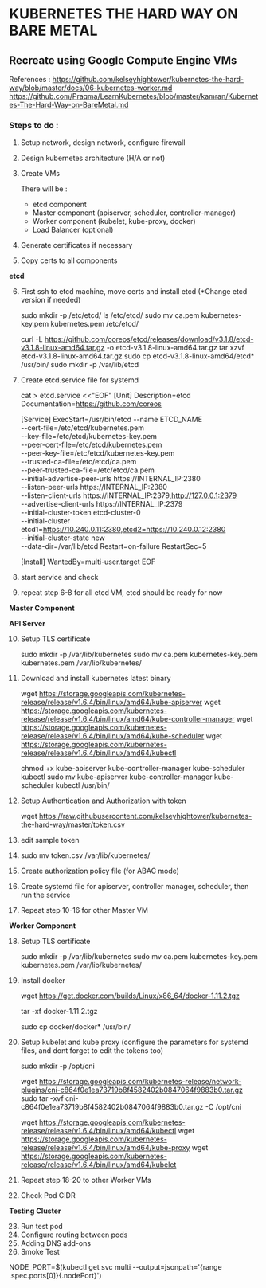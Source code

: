 # KUBERNETES THE HARD WAY ON BARE METAL

## Recreate using Google Compute Engine VMs

References :
https://github.com/kelseyhightower/kubernetes-the-hard-way/blob/master/docs/06-kubernetes-worker.md
https://github.com/Praqma/LearnKubernetes/blob/master/kamran/Kubernetes-The-Hard-Way-on-BareMetal.md

### Steps to do :

1. Setup network, design network, configure firewall
2. Design kubernetes architecture (H/A or not)
3. Create VMs

	There will be :
	- etcd component
	- Master component (apiserver, scheduler, controller-manager)
	- Worker component (kubelet, kube-proxy, docker)
	- Load Balancer (optional)

4. Generate certificates if necessary
5. Copy certs to all components

**etcd**

6. First ssh to etcd machine, move certs and install etcd (*Change etcd version if needed)
	
	sudo mkdir -p /etc/etcd/
	ls /etc/etcd/
	sudo mv ca.pem kubernetes-key.pem kubernetes.pem /etc/etcd/

	curl -L https://github.com/coreos/etcd/releases/download/v3.1.8/etcd-v3.1.8-linux-amd64.tar.gz -o etcd-v3.1.8-linux-amd64.tar.gz
	tar xzvf etcd-v3.1.8-linux-amd64.tar.gz 
	sudo cp etcd-v3.1.8-linux-amd64/etcd* /usr/bin/
	sudo mkdir -p /var/lib/etcd

7. Create etcd.service file for systemd

	cat > etcd.service <<"EOF"
	[Unit]
	Description=etcd
	Documentation=https://github.com/coreos

	[Service]
	ExecStart=/usr/bin/etcd --name ETCD_NAME \
	  --cert-file=/etc/etcd/kubernetes.pem \
	  --key-file=/etc/etcd/kubernetes-key.pem \
	  --peer-cert-file=/etc/etcd/kubernetes.pem \
	  --peer-key-file=/etc/etcd/kubernetes-key.pem \
	  --trusted-ca-file=/etc/etcd/ca.pem \
	  --peer-trusted-ca-file=/etc/etcd/ca.pem \
	  --initial-advertise-peer-urls https://INTERNAL_IP:2380 \
	  --listen-peer-urls https://INTERNAL_IP:2380 \
	  --listen-client-urls https://INTERNAL_IP:2379,http://127.0.0.1:2379 \
	  --advertise-client-urls https://INTERNAL_IP:2379 \
	  --initial-cluster-token etcd-cluster-0 \
	  --initial-cluster etcd1=https://10.240.0.11:2380,etcd2=https://10.240.0.12:2380 \
	  --initial-cluster-state new \
	  --data-dir=/var/lib/etcd
	Restart=on-failure
	RestartSec=5
	
	[Install]
	WantedBy=multi-user.target
	EOF

8. start service and check
9. repeat step 6-8 for all etcd VM, etcd should be ready for now

**Master Component**

**API Server**

10. Setup TLS certificate

	sudo mkdir -p /var/lib/kubernetes
	sudo mv ca.pem kubernetes-key.pem kubernetes.pem /var/lib/kubernetes/

11. Download and install kubernetes latest binary

	wget https://storage.googleapis.com/kubernetes-release/release/v1.6.4/bin/linux/amd64/kube-apiserver
	wget https://storage.googleapis.com/kubernetes-release/release/v1.6.4/bin/linux/amd64/kube-controller-manager
	wget https://storage.googleapis.com/kubernetes-release/release/v1.6.4/bin/linux/amd64/kube-scheduler
	wget https://storage.googleapis.com/kubernetes-release/release/v1.6.4/bin/linux/amd64/kubectl

	chmod +x kube-apiserver kube-controller-manager kube-scheduler kubectl
	sudo mv kube-apiserver kube-controller-manager kube-scheduler kubectl /usr/bin/

12. Setup Authentication and Authorization with token

	wget https://raw.githubusercontent.com/kelseyhightower/kubernetes-the-hard-way/master/token.csv
	
13. edit sample token
14. sudo mv token.csv /var/lib/kubernetes/
15. Create authorization policy file (for ABAC mode)
16. Create systemd file for apiserver, controller manager, scheduler, then run the service
17. Repeat step 10-16 for other Master VM

**Worker Component**

18. Setup TLS certificate
	
	sudo mkdir -p /var/lib/kubernetes
	sudo mv ca.pem kubernetes-key.pem kubernetes.pem /var/lib/kubernetes/

19. Install docker

	wget https://get.docker.com/builds/Linux/x86_64/docker-1.11.2.tgz

	tar -xf docker-1.11.2.tgz

	sudo cp docker/docker* /usr/bin/

20. Setup kubelet and kube proxy (configure the parameters for systemd files, and dont forget to edit the tokens too)

	sudo mkdir -p /opt/cni

	wget https://storage.googleapis.com/kubernetes-release/network-plugins/cni-c864f0e1ea73719b8f4582402b0847064f9883b0.tar.gz
	sudo tar -xvf cni-c864f0e1ea73719b8f4582402b0847064f9883b0.tar.gz -C /opt/cni

	wget https://storage.googleapis.com/kubernetes-release/release/v1.6.4/bin/linux/amd64/kubectl
	wget https://storage.googleapis.com/kubernetes-release/release/v1.6.4/bin/linux/amd64/kube-proxy
	wget https://storage.googleapis.com/kubernetes-release/release/v1.6.4/bin/linux/amd64/kubelet

21. Repeat step 18-20 to other Worker VMs
22. Check Pod CIDR

**Testing Cluster**

23. Run test pod
24. Configure routing between pods
25. Adding DNS add-ons
26. Smoke Test

 NODE_PORT=$(kubectl get svc multi --output=jsonpath='{range .spec.ports[0]}{.nodePort}')
